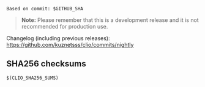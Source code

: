 ```
Based on commit: $GITHUB_SHA
```

> **Note:** Please remember that this is a development release and it is not recommended for production use.

Changelog (including previous releases): https://github.com/kuznetsss/clio/commits/nightly

## SHA256 checksums
```
$(CLIO_SHA256_SUMS)
```
